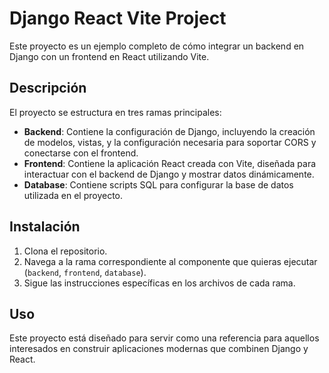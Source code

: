 # Django React Vite Project

Este proyecto es un ejemplo completo de cómo integrar un backend en Django con un frontend en React utilizando Vite. 

## Descripción

El proyecto se estructura en tres ramas principales:

- **Backend**: Contiene la configuración de Django, incluyendo la creación de modelos, vistas, y la configuración necesaria para soportar CORS y conectarse con el frontend.
- **Frontend**: Contiene la aplicación React creada con Vite, diseñada para interactuar con el backend de Django y mostrar datos dinámicamente.
- **Database**: Contiene scripts SQL para configurar la base de datos utilizada en el proyecto.

## Instalación

1. Clona el repositorio.
2. Navega a la rama correspondiente al componente que quieras ejecutar (`backend`, `frontend`, `database`).
3. Sigue las instrucciones específicas en los archivos de cada rama.

## Uso

Este proyecto está diseñado para servir como una referencia para aquellos interesados en construir aplicaciones modernas que combinen Django y React.

